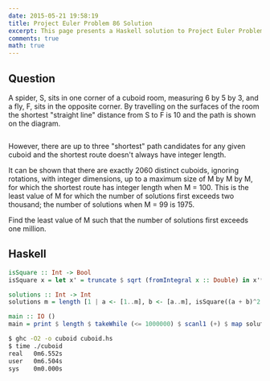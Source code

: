 ```yaml
---
date: 2015-05-21 19:58:19
title: Project Euler Problem 86 Solution
excerpt: This page presents a Haskell solution to Project Euler Problem 86.
comments: true
math: true
---
```



## Question

<p>A spider, S, sits in one corner of a cuboid room, measuring 6 by 5 by 3, and a fly, F, sits in the opposite corner. By travelling on the surfaces of the room the shortest &quot;straight line&quot; distance from S to F is 10 and the path is shown on the diagram.</p>
<div style="text-align:center;">
<img src="http://projecteuler.net/project/images/p086.gif" alt="" /><br />
</div>
<p>However, there are up to three &quot;shortest&quot; path candidates for any given cuboid and the shortest route doesn't always have integer length.</p>
<p>It can be shown that there are exactly 2060 distinct cuboids, ignoring rotations, with integer dimensions, up to a maximum size of M by M by M, for which the shortest route has integer length when M = 100. This is the least value of M for which the number of solutions first exceeds two thousand; the number of solutions when M = 99 is 1975.</p>
<p>Find the least value of M such that the number of solutions first exceeds one million.</p>






## Haskell

```haskell
isSquare :: Int -> Bool
isSquare x = let x' = truncate $ sqrt (fromIntegral x :: Double) in x'*x' == x

solutions :: Int -> Int
solutions m = length [1 | a <- [1..m], b <- [a..m], isSquare((a + b)^2 + m^2)]

main :: IO ()
main = print $ length $ takeWhile (<= 1000000) $ scanl1 (+) $ map solutions [0..]
```


```bash
$ ghc -O2 -o cuboid cuboid.hs
$ time ./cuboid
real   0m6.552s
user   0m6.504s
sys    0m0.000s
```


